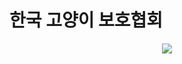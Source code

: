 # 한국 고양이 보호협회

<div align="center">
  <img src="https://user-images.githubusercontent.com/114633489/218716619-8929cae6-5e93-434b-b946-09af5902d150.png">
</div>

